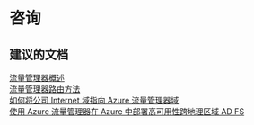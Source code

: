 <properties
    pageTitle="advisory"
    description="咨询"
    service="microsoft.network"
    resource="trafficmanagerprofiles"
    authors="aashu"
    displayOrder=""
    selfHelpType="generic"
    supportTopicIds="32452808"
    resourceTags=""
    productPesIds="15400"
    cloudEnvironments="public"
/>


# 咨询

## **建议的文档**
[流量管理器概述](https://azure.microsoft.com/documentation/articles/traffic-manager-overview/)<br>
[流量管理器路由方法](https://azure.microsoft.com/documentation/articles/traffic-manager-routing-methods/)<br>
[如何将公司 Internet 域指向 Azure 流量管理器域](https://azure.microsoft.com/documentation/articles/traffic-manager-point-internet-domain/)<br>
[使用 Azure 流量管理器在 Azure 中部署高可用性跨地理区域 AD FS](https://azure.microsoft.com/documentation/articles/active-directory-adfs-in-azure-with-azure-traffic-manager/)




<!--HONumber=Oct16_HO3-->


